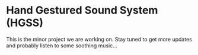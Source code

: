 # Hand Gestured Sound System (HGSS)
This is the minor project we are working on. Stay tuned to get more updates and probably listen to some soothing music...
